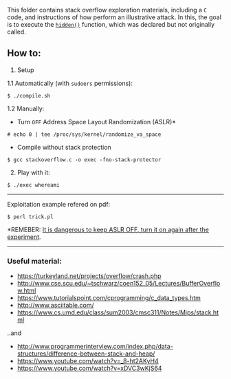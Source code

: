 This folder contains stack overflow exploration materials, including a `C` code, and instructions of how perform an illustrative attack. In this, the goal is to execute the [`hidden()`](https://github.com/gomesar/sec-stuff/blob/master/bufferoverflow/stackoverflow.c#L73) function, which was declared but not originally called.

## How to:
1. Setup

1.1 Automatically (with `sudoers` permissions):
```
$ ./compile.sh
```
1.2 Manually:

- Turn `OFF` Address Space Layout Randomization (ASLR)*
```
# echo 0 | tee /proc/sys/kernel/randomize_va_space
```
- Compile without stack protection
```
$ gcc stackoverflow.c -o exec -fno-stack-protector
```

2. Play with it:
```
$ ./exec whereami
```

-----
Exploitation example refered on pdf:
```
$ perl trick.pl
```

\*REMEBER: [It is dangerous to keep ASLR OFF, turn it on again after the experiment](https://docs.oracle.com/cd/E37670_01/E36387/html/ol_aslr_sec.html).

-----
### Useful material:

- https://turkeyland.net/projects/overflow/crash.php
- http://www.cse.scu.edu/~tschwarz/coen152_05/Lectures/BufferOverflow.html
- https://www.tutorialspoint.com/cprogramming/c_data_types.htm
- http://www.asciitable.com/
- https://www.cs.umd.edu/class/sum2003/cmsc311/Notes/Mips/stack.html

..and
* http://www.programmerinterview.com/index.php/data-structures/difference-between-stack-and-heap/
* https://www.youtube.com/watch?v=_8-ht2AKyH4
* https://www.youtube.com/watch?v=xDVC3wKjS64
